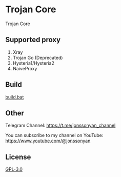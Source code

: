 # Trojan Core

Trojan Core

## Supported proxy

1. Xray
2. Trojan Go (Deprecated)
3. Hysteria1/Hysteria2
4. NaiveProxy

## Build

[build.bat](build.bat)

## Other

Telegram Channel: https://t.me/jonssonyan_channel

You can subscribe to my channel on YouTube: https://www.youtube.com/@jonssonyan

## License

[GPL-3.0](LICENSE)